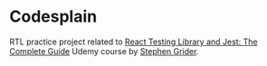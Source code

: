 # Codesplain

RTL practice project related to [React Testing Library and Jest: The Complete Guide](https://www.udemy.com/course/react-testing-library-and-jest) Udemy course by [Stephen Grider](https://www.udemy.com/user/sgslo).
